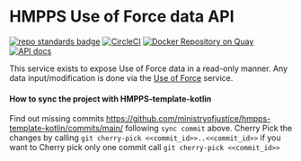 # HMPPS Use of Force data API
[![repo standards badge](https://img.shields.io/badge/dynamic/json?color=blue&style=flat&logo=github&label=MoJ%20Compliant&query=%24.result&url=https%3A%2F%2Foperations-engineering-reports.cloud-platform.service.justice.gov.uk%2Fapi%2Fv1%2Fcompliant_public_repositories%2Fhmpps-uof-data-api)](https://operations-engineering-reports.cloud-platform.service.justice.gov.uk/public-github-repositories.html#hmpps-uof-data-api "Link to report")
[![CircleCI](https://circleci.com/gh/ministryofjustice/hmpps-uof-data-api/tree/main.svg?style=svg)](https://circleci.com/gh/ministryofjustice/hmpps-uof-data-api)
[![Docker Repository on Quay](https://quay.io/repository/hmpps/hmpps-uof-data-api/status "Docker Repository on Quay")](https://quay.io/repository/hmpps/hmpps-uof-data-api)
[![API docs](https://img.shields.io/badge/API_docs_-view-85EA2D.svg?logo=swagger)](https://hmpps-uof-data-api-dev.hmpps.service.justice.gov.uk/webjars/swagger-ui/index.html?configUrl=/v3/api-docs)

This service exists to expose Use of Force data in a read-only manner.
Any data input/modification is done via the [Use of Force](https://github.com/ministryofjustice/use-of-force) service.

#### How to sync the project with HMPPS-template-kotlin
Find out missing commits https://github.com/ministryofjustice/hmpps-template-kotlin/commits/main/ following `sync commit` above.
Cherry Pick the changes by calling `git cherry-pick <<commit_id>>..<<commit_id>>` if you want to Cherry pick only one commit call `git cherry-pick <<commit_id>>`